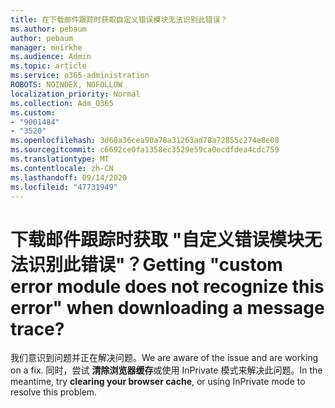 ```yaml
---
title: 在下载邮件跟踪时获取自定义错误模块无法识别此错误？
ms.author: pebaum
author: pebaum
manager: mnirkhe
ms.audience: Admin
ms.topic: article
ms.service: o365-administration
ROBOTS: NOINDEX, NOFOLLOW
localization_priority: Normal
ms.collection: Adm_O365
ms.custom:
- "9001484"
- "3520"
ms.openlocfilehash: 3d60a36cea90a78a31263ad78a72855c274e8e08
ms.sourcegitcommit: c6692ce0fa1358ec3529e59ca0ecdfdea4cdc759
ms.translationtype: MT
ms.contentlocale: zh-CN
ms.lasthandoff: 09/14/2020
ms.locfileid: "47731949"
---
```

# <a name="getting-custom-error-module-does-not-recognize-this-error-when-downloading-a-message-trace"></a><span data-ttu-id="bc56b-102">下载邮件跟踪时获取 "自定义错误模块无法识别此错误"？</span><span class="sxs-lookup"><span data-stu-id="bc56b-102">Getting "custom error module does not recognize this error" when downloading a message trace?</span></span>

<span data-ttu-id="bc56b-103">我们意识到问题并正在解决问题。</span><span class="sxs-lookup"><span data-stu-id="bc56b-103">We are aware of the issue and are working on a fix.</span></span>  <span data-ttu-id="bc56b-104">同时，尝试 **清除浏览器缓存**或使用 InPrivate 模式来解决此问题。</span><span class="sxs-lookup"><span data-stu-id="bc56b-104">In the meantime, try **clearing your browser cache**, or using InPrivate mode to resolve this problem.</span></span>